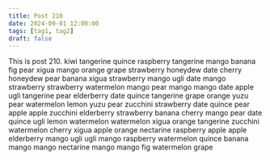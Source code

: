 ```yaml
---
title: Post 210
date: 2024-09-01 12:00:00
tags: [tag1, tag2]
draft: false
---
```

This is post 210.
kiwi
tangerine
quince
raspberry
tangerine
mango
banana
fig
pear
xigua
mango
orange
grape
strawberry
honeydew
date
cherry
honeydew
pear
banana
xigua
strawberry
mango
ugli
date
mango
strawberry
strawberry
watermelon
mango
pear
mango
mango
date
apple
ugli
tangerine
pear
elderberry
date
quince
tangerine
grape
orange
yuzu
pear
watermelon
lemon
yuzu
pear
zucchini
strawberry
date
quince
pear
apple
apple
zucchini
elderberry
strawberry
banana
cherry
mango
pear
date
quince
ugli
lemon
watermelon
watermelon
xigua
orange
tangerine
zucchini
watermelon
cherry
xigua
apple
orange
nectarine
raspberry
apple
apple
elderberry
mango
ugli
ugli
mango
raspberry
watermelon
quince
banana
mango
mango
nectarine
mango
mango
fig
watermelon
grape
